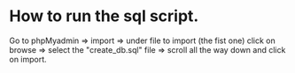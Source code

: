 # How to run the sql script.

Go to phpMyadmin => import => under file to import (the fist one) click on browse => select the "create_db.sql" file => scroll all the way down and click on import.